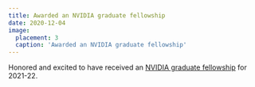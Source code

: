 ```yaml
---
title: Awarded an NVIDIA graduate fellowship
date: 2020-12-04
image:
  placement: 3
  caption: 'Awarded an NVIDIA graduate fellowship'
---
```


Honored and excited to have received an [NVIDIA graduate fellowship](https://blogs.nvidia.com/blog/2020/12/04/graduate-fellowships-gpu-computing-research/) for 2021-22.
